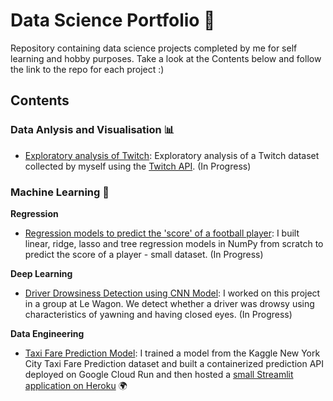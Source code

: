 # Data Science Portfolio 🚀
Repository containing data science projects completed by me for self learning and hobby purposes. Take a look at the Contents below and follow the link to the repo for each project :) 

## Contents

### Data Anlysis and Visualisation 📊
* [Exploratory analysis of Twitch](https://github.com/kai-majerus/data-science-portfolio/tree/master/01-Twitch): Exploratory analysis of a Twitch dataset collected by myself using the [Twitch API](https://dev.twitch.tv/docs/api). (In Progress)

### Machine Learning 🤖

__Regression__
* [Regression models to predict the 'score' of a football player](https://github.com/kai-majerus/numpy_regression_from_scratch): I built linear, ridge, lasso and tree regression models in NumPy from scratch to predict the score of a player - small dataset. (In Progress)

__Deep Learning__
* [Driver Drowsiness Detection using CNN Model](https://github.com/willgraham29/project_drowsy): I worked on this project in a group at Le Wagon. We detect whether a driver was drowsy using characteristics of yawning and having closed eyes. (In Progress)

__Data Engineering__
* [Taxi Fare Prediction Model](https://github.com/kai-majerus/TaxiFareModel): I trained a model from the Kaggle New York City Taxi Fare Prediction dataset and built a containerized prediction API deployed on Google Cloud Run and then hosted a [small Streamlit application on Heroku](https://kmajerus-taxifareapi.herokuapp.com/) 🌍
